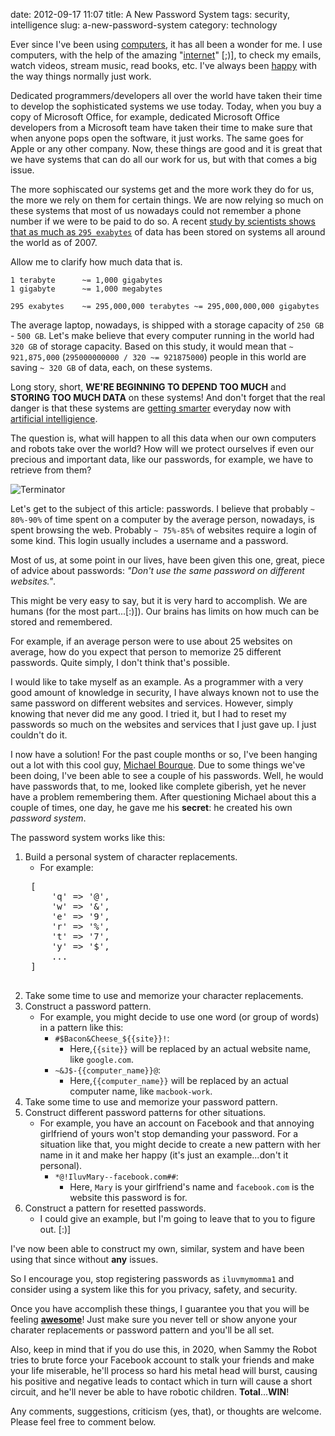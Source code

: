 date: 2012-09-17 11:07
title: A New Password System
tags: security, intelligence
slug: a-new-password-system
category: technology

Ever since I've been using [computers][], it has all been a wonder for me. I use computers, with the help of the amazing "[internet][]" [;)], to check my emails, watch videos, stream music, read books, etc. I've always been [happy][] with the way things normally just work.

Dedicated programmers/developers all over the world have taken their time to develop the sophisticated systems we use today. Today, when you buy a copy of Microsoft Office, for example, dedicated Microsoft Office developers from a Microsoft team have taken their time to make sure that when anyone pops open the software, it just works. The same goes for Apple or any other company. Now, these things are good and it is great that we have systems that can do all our work for us, but with that comes a big issue.

The more sophiscated our systems get and the more work they do for us, the more we rely on them for certain things. We are now relying so much on these systems that most of us nowadays could not remember a phone number if we were to be paid to do so. A recent [study by scientists shows that as much as `295 exabytes`][1] of data has been stored on systems all around the world as of 2007.

Allow me to clarify how much data that is.

	1 terabyte		~= 1,000 gigabytes
	1 gigabyte		~= 1,000 megabytes

	295 exabytes	~= 295,000,000 terabytes ~= 295,000,000,000 gigabytes

The average laptop, nowadays, is shipped with a storage capacity of `250 GB` - `500 GB`. Let's make believe that every computer running in the world had `320 GB` of storage capacity. Based on this study, it would mean that `~ 921,875,000` (`295000000000 / 320 ~= 921875000`) people in this world are saving `~ 320 GB` of data, each, on these systems.

Long story, short, **WE'RE BEGINNING TO DEPEND TOO MUCH** and **STORING TOO MUCH DATA** on these systems! And don't forget that the real danger is that these systems are [getting smarter][] everyday now with [artificial intelligience][].

The question is, what will happen to all this data when our own computers and robots take over the world? How will we protect ourselves if even our precious and important data, like our passwords, for example, we have to retrieve from them?

![Terminator](/public/a-new-password-system-terminator.jpg)

Let's get to the subject of this article: passwords. I believe that probably `~ 80%-90%` of time spent on a computer by the average person, nowadays, is spent browsing the web. Probably `~ 75%-85%` of websites require a login of some kind. This login usually includes a username and a password.

Most of us, at some point in our lives, have been given this one, great, piece of advice about passwords: *"Don't use the same password on different websites."*.

This might be very easy to say, but it is very hard to accomplish. We are humans (for the most part...[:)]). Our brains has limits on how much can be stored and remembered.

For example, if an average person were to use about 25 websites on average, how do you expect that person to memorize 25 different passwords. Quite simply, I don't think that's possible.

I would like to take myself as an example. As a programmer with a very good amount of knowledge in security, I have always known not to use the same password on different websites and services. However, simply knowing that never did me any good. I tried it, but I had to reset my passwords so much on the websites and services that I just gave up. I just couldn't do it.

I now have a solution! For the past couple months or so, I've been hanging out a lot with this cool guy, [Michael Bourque][]. Due to some things we've been doing, I've been able to see a couple of his passwords. Well, he would have passwords that, to me, looked like complete giberish, yet he never have a problem remembering them. After questioning Michael about this a couple of times, one day, he gave me his **secret**: he created his own *password system*.

The password system works like this:

1. Build a personal system of character replacements.
	- For example:
	<pre>
	[
		'q' => '@',
		'w' => '&',
		'e' => '9',
		'r' => '%',
		't' => '7',
		'y' => '$',
		...
	]
	</pre>
2. Take some time to use and memorize your character replacements.
3. Construct a password pattern.
	- For example, you might decide to use one word (or group of words) in a pattern like this:
		- `#$Bacon&Cheese_${{site}}!`:
			- Here,`{{site}}` will be replaced by an actual website name, like `google.com`.
		- `~&J$-{{computer_name}}@`:
			- Here,`{{computer_name}}` will be replaced by an actual computer name, like `macbook-work`.
4. Take some time to use and memorize your password pattern.
5. Construct different password patterns for other situations.
	- For example, you have an account on Facebook and that annoying girlfriend of yours won't stop demanding your password. For a situation like that, you might decide to create a new pattern with her name in it and make her happy (it's just an example...don't it personal).
		- `*@!IluvMary--facebook.com##`:
			- Here, `Mary` is your girlfriend's name and `facebook.com` is the website this password is for.
6. Construct a pattern for resetted passwords.
	- I could give an example, but I'm going to leave that to you to figure out. [:)]

I've now been able to construct my own, similar, system and have been using that since without **any** issues.

So I encourage you, stop registering passwords as `iluvmymomma1` and consider using a system like this for you privacy, safety, and security.

Once you have accomplish these things, I guarantee you that you will be feeling **[awesome][]**! Just make sure you never tell or show anyone your charater replacements or password pattern and you'll be all set.

Also, keep in mind that if you do use this, in 2020, when Sammy the Robot tries to brute force your Facebook account to stalk your friends and make your life miserable, he'll process so hard his metal head will burst, causing his positive and negative leads to contact which in turn will cause a short circuit, and he'll never be able to have robotic children. **Total**...**WIN**!

Any comments, suggestions, criticism (yes, that), or thoughts are welcome. Please feel free to comment below.

[computers]: http://en.wikipedia.org/wiki/Computer
[internet]: http://en.wikipedia.org/wiki/Internet
[happy]: http://www.youtube.com/watch?v=1YAzAu3Ut6c
[1]: http://www.bbc.co.uk/news/technology-12419672
[getting smarter]: http://www.youtube.com/watch?v=_ySljCcnq4o
[artificial intelligience]: http://en.wikipedia.org/wiki/Artificial_Intelligence
[Michael Bourque]: http://www.linkedin.com/in/mbourque
[awesome]: http://www.youtube.com/watch?v=SH6So3QOK9U